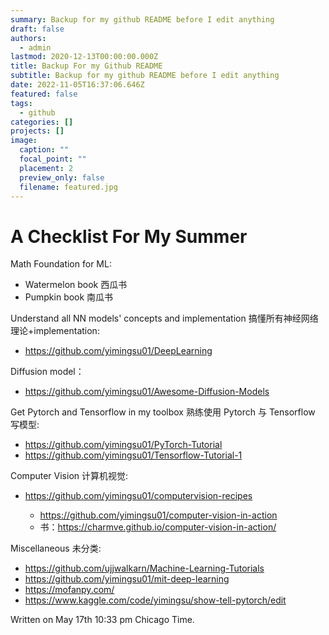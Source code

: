 ```yaml
---
summary: Backup for my github README before I edit anything
draft: false
authors:
  - admin
lastmod: 2020-12-13T00:00:00.000Z
title: Backup For my Github README
subtitle: Backup for my github README before I edit anything
date: 2022-11-05T16:37:06.646Z
featured: false
tags:
  - github
categories: []
projects: []
image:
  caption: ""
  focal_point: ""
  placement: 2
  preview_only: false
  filename: featured.jpg
---
```

# A Checklist For My Summer

Math Foundation for ML:

* Watermelon book 西瓜书
* Pumpkin book 南瓜书

Understand all NN models' concepts and implementation 搞懂所有神经网络理论+implementation:

* https://github.com/yimingsu01/DeepLearning

Diffusion model：

* https://github.com/yimingsu01/Awesome-Diffusion-Models

Get Pytorch and Tensorflow in my toolbox 熟练使用 Pytorch 与 Tensorflow 写模型:

* https://github.com/yimingsu01/PyTorch-Tutorial
* https://github.com/yimingsu01/Tensorflow-Tutorial-1

Computer Vision 计算机视觉:

* https://github.com/yimingsu01/computervision-recipes

  * https://github.com/yimingsu01/computer-vision-in-action
  * 书：https://charmve.github.io/computer-vision-in-action/

Miscellaneous 未分类:

* https://github.com/ujjwalkarn/Machine-Learning-Tutorials
* https://github.com/yimingsu01/mit-deep-learning
* https://mofanpy.com/
* https://www.kaggle.com/code/yimingsu/show-tell-pytorch/edit

Written on May 17th 10:33 pm Chicago Time.